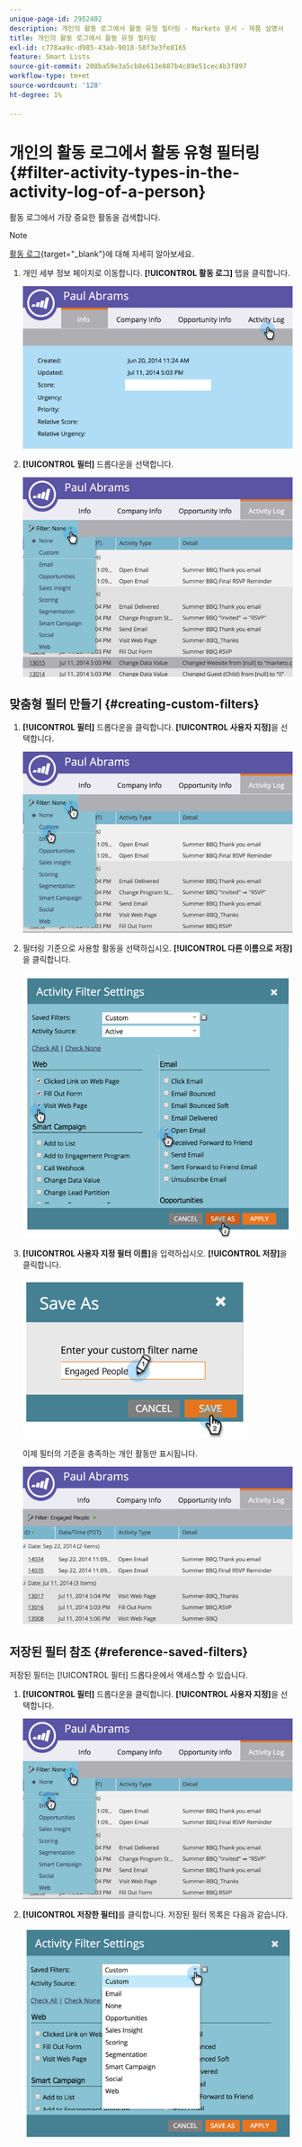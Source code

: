 ```yaml
---
unique-page-id: 2952402
description: 개인의 활동 로그에서 활동 유형 필터링 - Marketo 문서 - 제품 설명서
title: 개인의 활동 로그에서 활동 유형 필터링
exl-id: c778aa9c-d985-43ab-9018-58f3e3fe8165
feature: Smart Lists
source-git-commit: 208ba59e3a5cb8e613e887b4c89e51cec4b3f897
workflow-type: tm+mt
source-wordcount: '128'
ht-degree: 1%

---
```


# 개인의 활동 로그에서 활동 유형 필터링 {#filter-activity-types-in-the-activity-log-of-a-person}

활동 로그에서 가장 중요한 활동을 검색합니다.

>[!NOTE]
>
>[활동 로그](/help/marketo/product-docs/core-marketo-concepts/smart-lists-and-static-lists/managing-people-in-smart-lists/locate-the-activity-log-for-a-person.md){target="_blank"}에 대해 자세히 알아보세요.

1. 개인 세부 정보 페이지로 이동합니다. **[!UICONTROL 활동 로그]** 탭을 클릭합니다.

   ![](assets/one.png)

1. **[!UICONTROL 필터]** 드롭다운을 선택합니다.

   ![](assets/two-3.png)

## 맞춤형 필터 만들기 {#creating-custom-filters}

1. **[!UICONTROL 필터]** 드롭다운을 클릭합니다. **[!UICONTROL 사용자 지정]**&#x200B;을 선택합니다.

   ![](assets/three-3.png)

1. 필터링 기준으로 사용할 활동을 선택하십시오. **[!UICONTROL 다른 이름으로 저장]**&#x200B;을 클릭합니다.

   ![](assets/image2015-4-27-22-3a55-3a43.png)

1. **[!UICONTROL 사용자 지정 필터 이름]**&#x200B;을 입력하십시오. **[!UICONTROL 저장]**&#x200B;을 클릭합니다.

   ![](assets/five-1.png)

   이제 필터의 기준을 충족하는 개인 활동만 표시됩니다.

   ![](assets/six-1.png)

## 저장된 필터 참조 {#reference-saved-filters}

저장된 필터는 [!UICONTROL 필터] 드롭다운에서 액세스할 수 있습니다.

1. **[!UICONTROL 필터]** 드롭다운을 클릭합니다. **[!UICONTROL 사용자 지정]**&#x200B;을 선택합니다.

   ![](assets/seven-1.png)

1. **[!UICONTROL 저장한 필터]**&#x200B;를 클릭합니다. 저장된 필터 목록은 다음과 같습니다.

   ![](assets/eight.png)
